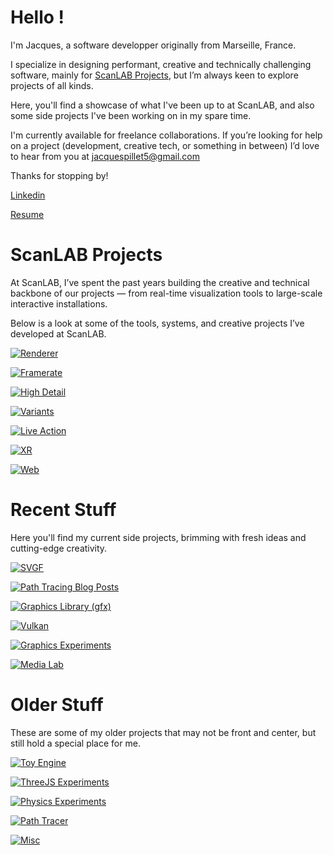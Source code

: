 
# Hello !

I'm Jacques, a software developper originally from Marseille, France. 

I specialize in designing performant, creative and technically challenging software, mainly for [ScanLAB Projects](https://scanlabprojects.co.uk/), but I’m always keen to explore projects of all kinds.

Here, you'll find a showcase of what I've been up to at ScanLAB, and also some side projects I've been working on in my spare time.

I'm currently available for freelance collaborations.
If you’re looking for help on a project (development, creative tech, or something in between) I’d love to hear from you at jacquespillet5@gmail.com

Thanks for stopping by!

[Linkedin](https://www.linkedin.com/in/jacques-pillet-87bb5697/)

[Resume](https://github.com/jacquespillet/jacquespillet.github.io/raw/main/Resume.pdf)

# ScanLAB Projects

At ScanLAB, I’ve spent the past years building the creative and technical backbone of our projects — from real-time visualization tools to large-scale interactive installations.

Below is a look at some of the tools, systems, and creative projects I’ve developed at ScanLAB.

[![Renderer](Images/ScanLAB/Renderella/Main.webp)](Renderer)

[![Framerate](Images/ScanLAB/Framerate/Main.jpg)](Framerate)

[![High Detail](Images/ScanLAB/HighDetail/main.png)](HighDetail)

[![Variants](Images/ScanLAB/Variants/Main.jpg)](Variants)

[![Live Action](Images/ScanLAB/LiveAction/Main.png)](LiveAction)

[![XR](Images/ScanLAB/XR/Main.webp)](XR)

[![Web](Images/ScanLAB/Web/Main.png)](Web)


# Recent Stuff

Here you'll find my current side projects, brimming with fresh ideas and cutting-edge creativity.

[![SVGF](Images/Home/SVGF.PNG)](SVGF)

[![Path Tracing Blog Posts](Images/Home/GPUPT.png)](GPUPT)

[![Graphics Library (gfx)](Images/Home/gfx.PNG)](gfx)

[![Vulkan](Images/Home/vulkan.PNG)](Vulkan)

[![Graphics Experiments](Images/Home/Experiments.PNG)](Experiments)

[![Media Lab](Images/Home/Lab.PNG)](Lab)



# Older Stuff

These are some of my older projects that may not be front and center, but still hold a special place for me.

[![Toy Engine](Images/Home/Kikoo.PNG)](Engine)

[![ThreeJS Experiments](Images/Home/Three.PNG)](Threejs)

[![Physics Experiments](Images/Home/Physics.PNG)](Physics)

[![Path Tracer](Images/Home/PT.PNG)](PathTracing)

[![Misc](Images/Home/Misc.PNG)](Misc)
